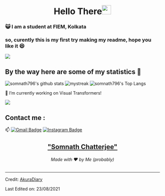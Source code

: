 <h1 align="center">Hello There<img src="https://github.com/souvikguria98/souvikguria98/blob/master/Hi.gif" width="30"> </h1>

### :smiley_cat: I am a student at FIEM, Kolkata

### so, curently this is my first try making my readme, hope you like it 😄


<a href="https://www.youtube.com/watch?v=dQw4w9WgXcQ"><img src="https://user-images.githubusercontent.com/73097560/115834477-dbab4500-a447-11eb-908a-139a6edaec5c.gif"></a>

## By the way here are some of my statistics 🚀
![somnath796's github stats](https://github-readme-stats.vercel.app/api?username=somnath796&show_icons=true&theme=tokyonight)
<img src="https://github-readme-streak-stats.herokuapp.com/?user=somnath796&theme=tokyonight" alt="mystreak"/>
![somnath796's Top Langs](https://github-readme-stats.vercel.app/api/top-langs/?username=somnath796&theme=tokyonight&layout=compact)

🌱 I’m currently working on Visual Transformers!

<a href="https://www.youtube.com/watch?v=dQw4w9WgXcQ"><img src="https://user-images.githubusercontent.com/73097560/115834477-dbab4500-a447-11eb-908a-139a6edaec5c.gif"></a>

## Contact me : 
📫 [![Gmail Badge](https://img.shields.io/badge/Gmail-D14836?style=for-the-badge&logo=gmail&logoColor=white&link=mailto:somnathchatterjee796@gmail.com)](somnathchatterjee796@gmail.com)
[![Instagram Badge](https://img.shields.io/badge/-_somnath_796-E4405F?style=flat-roundedrectangle&logo=instagram&logoColor=white&link=https://www.instagram.com/_somnath_796/)](https://www.instagram.com/_somnath_796/)


<h2 align="center"><a href="https://youtu.be/frszEJb0aOo?t=4">"Somnath Chatterjee"</a></h2>
<h6 align="center">Made with ❤️ by Me (probably)</h6>

------
Credit: [AkuraDiary](https://github.com/AkuraDiary)

Last Edited on: 23/08/2021
<!--
**AkuraDiary/AkuraDIary** is a ✨ _special_ ✨ repository because its `README.md` (this file) appears on your GitHub profile.

Here are some ideas to get you started:

- 🔭 I’m currently working on ...
- 🌱 I’m currently learning ...
- 👯 I’m looking to collaborate on ...
- 🤔 I’m looking for help with ...
- 💬 Ask me about ...
- 📫 How to reach me: ...
- 😄 Pronouns: ...
- ⚡ Fun fact: ...
-->
